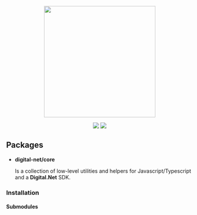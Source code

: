 <p align="center">
    <img width="300" src="/assets/logo-v1_full.svg">
</p>
<div align="center">
    <a href="https://github.com/safari-digital"><img src="https://img.shields.io/badge/safari-digital-green.svg"></a>
    <a href="https://www.typescriptlang.org"><img src="https://img.shields.io/badge/Typescript-blue.svg"></a>
</div>

## Packages

- **digital-net/core** 
    
    Is a collection of low-level utilities and helpers for Javascript/Typescript and a **Digital.Net** SDK.

### Installation
#### Submodules
```bash
```